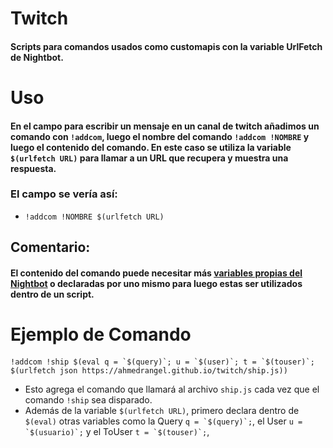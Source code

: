 # Twitch

#### Scripts para comandos usados como customapis con la variable UrlFetch de Nightbot.

# Uso

#### En el campo para escribir un mensaje en un canal de twitch añadimos un comando con `!addcom`, luego el nombre del comando `!addcom !NOMBRE` y luego el contenido del comando. En este caso se utiliza la variable `$(urlfetch URL)` para llamar a un URL que recupera y muestra una respuesta.

### El campo se vería así:

- `!addcom !NOMBRE $(urlfetch URL)`

## Comentario:

#### El contenido del comando puede necesitar más [variables propias del Nightbot](https://docs.nightbot.tv/commands/variableslist) o declaradas por uno mismo para luego estas ser utilizados dentro de un script.

# Ejemplo de Comando

####

```!addcom !ship $(eval q = `$(query)`; u = `$(user)`; t = `$(touser)`; $(urlfetch json https://ahmedrangel.github.io/twitch/ship.js))```

- Esto agrega el comando que llamará al archivo `ship.js` cada vez que el comando `!ship` sea disparado.
- Además de la variable `$(urlfetch URL)`, primero declara dentro de `$(eval)` otras variables como la Query ```q = `$(query)`;```, el User ```u = `$(usuario)`;``` y el ToUser ```t = `$(touser)`;```,